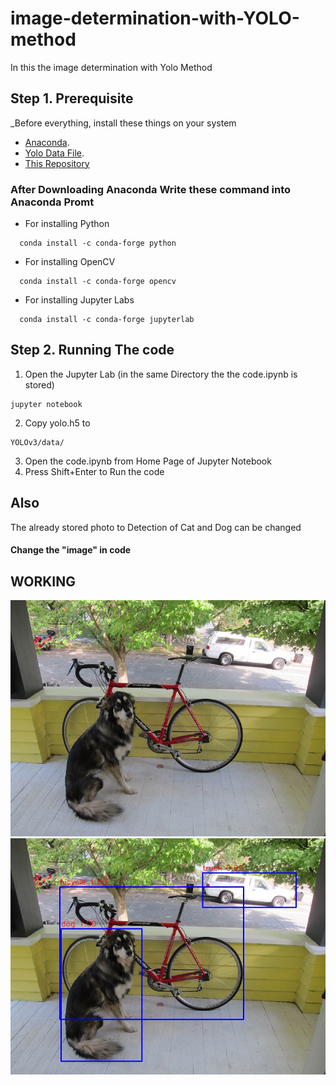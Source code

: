 # image-determination-with-YOLO-method
In this the image determination with Yolo Method

Step 1. Prerequisite
---------------------------------
_Before everything, install these things on your system
* [Anaconda](https://www.anaconda.com/distribution/). 
* [Yolo Data File](https://drive.google.com/file/d/1yT2-zmNFymMgY42Z72LIuqMaiWvYEUQR/view?usp=sharing). 
* [This Repository](https://github.com/Shubham0Rajput/image-determination-with-YOLO-method/archive/master.zip)

### After Downloading  Anaconda Write these command into Anaconda Promt ###
* For installing Python
```
  conda install -c conda-forge python
```

* For installing OpenCV
```
  conda install -c conda-forge opencv
```

* For installing Jupyter Labs
```
  conda install -c conda-forge jupyterlab
```


Step 2. Running The code
---------------------------------
1. Open the Jupyter Lab (in the same Directory the the code.ipynb is stored)
```
jupyter notebook
```
2. Copy yolo.h5 to 
```
YOLOv3/data/
```
3. Open the code.ipynb from Home Page of Jupyter Notebook
4. Press Shift+Enter to Run the code


Also 
---------------------------------
The already stored photo to Detection of Cat and Dog can be changed 
#### Change the "image" in code ####


## WORKING ##
![before](/YOLOv3/images/test/dog.jpg)
![after](YOLOv3/images/res/dog.jpg)
